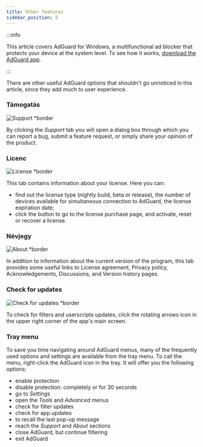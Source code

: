 ```yaml
---
title: Other features
sidebar_position: 5
---
```


:::info

This article covers AdGuard for Windows, a multifunctional ad blocker that protects your device at the system level. To see how it works, [download the AdGuard app](https://agrd.io/download-kb-adblock).

:::

There are other useful AdGuard options that shouldn't go unnoticed in this article, since they add much to user experience.

### Támogatás

![Support \*border](https://cdn.adtidy.org/content/kb/ad_blocker/windows/other_features/support.png)

By clicking the _Support_ tab you will open a dialog box through which you can report a bug, submit a feature request, or simply share your opinion of the product.

### Licenc

![License \*border](https://cdn.adtidy.org/content/kb/ad_blocker/windows/other_features/license.png)

This tab contains information about your license. Here you can:

- find out the license type (nightly build, beta or release), the number of devices available for simultaneous connection to AdGuard, the license expiration date;
- click the button to go to the license purchase page, and activate, reset or recover a license.

### Névjegy

![About \*border](https://cdn.adtidy.org/content/kb/ad_blocker/windows/other_features/about.png)

In addition to information about the current version of the program, this tab provides some useful links to License agreement, Privacy policy, Acknowledgements, Discussions, and Version history pages.

### Check for updates

![Check for updates \*border](https://cdn.adtidy.org/content/kb/ad_blocker/windows/other_features/updates.png)

To check for filters and userscripts updates, click the rotating arrows icon in the upper right corner of the app's main screen.

### Tray menu

To save you time navigating around AdGuard menus, many of the frequently used options and settings are available from the tray menu. To call the menu, right-click the AdGuard icon in the tray. It will offer you the following options:

- enable protection
- disable protection: completely or for 30 seconds
- go to _Settings_
- open the _Tools_ and _Advanced_ menus
- check for filter updates
- check for app updates
- to recall the last pop-up message
- reach the _Support_ and _About_ sections
- close AdGuard, but continue filtering
- exit AdGuard
